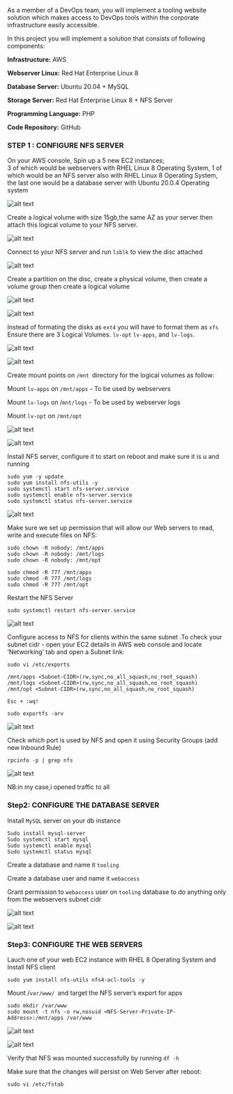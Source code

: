 As a member of a DevOps team, you will implement a tooling website solution which makes access to DevOps tools within the corporate infrastructure easily accessible.

In this project you will implement a solution that consists of following components:

**Infrastructure:** AWS

**Webserver Linux:** Red Hat Enterprise Linux 8

**Database Server:** Ubuntu 20.04 + MySQL

**Storage Server:** Red Hat Enterprise Linux 8 + NFS Server

**Programming Language:** PHP

**Code Repository:** GitHub


### STEP 1 : CONFIGURE NFS SERVER ###

On your AWS console, Spin up a 5 new EC2 instances;  
3 of which would be webservers with RHEL Linux 8 Operating System,
1 of which would be an NFS server also with RHEL Linux 8 Operating System,
the last one would be a database server with Ubuntu 20.0.4 Operating system

	
![alt text](image1.jpg)

Create a logical volume with size 15gb,the same AZ as your server then attach this logical volume to your NFS server.

![alt text](image2.jpg)

Connect to your NFS server and run 
`lsblk` to view the disc  attached

![alt text](image3.jpg)

Create a partition  on the disc, create a physical  volume, then create a volume group then create a  logical volume

![alt text](image4.jpg)

![alt text](image5.jpg)

Instead of formating the disks as `ext4` you will have to format them as `xfs`
Ensure there are 3 Logical Volumes. `lv-opt` `lv-apps`, and `lv-logs`.

![alt text](image7.jpg)

![alt text](image6.jpg)


Create mount points on `/mnt `directory for the logical volumes as follow: 

Mount `lv-apps` on `/mnt/apps` - To be used by webservers 

Mount `lv-logs` on /`mnt/logs` - To be used by webserver logs 

Mount `lv-opt` on `/mnt/opt`


![alt text](image8.jpg)

![alt text](image9.jpg)


Install NFS server, configure it to start on reboot and make sure it is u and running

```
sudo yum -y update
sudo yum install nfs-utils -y
sudo systemctl start nfs-server.service
sudo systemctl enable nfs-server.service
sudo systemctl status nfs-server.service

```

![alt text](image10.jpg)

Make sure we set up permission that will allow our Web servers to read, write and execute files on NFS:

```
sudo chown -R nobody: /mnt/apps
sudo chown -R nobody: /mnt/logs
sudo chown -R nobody: /mnt/opt

sudo chmod -R 777 /mnt/apps
sudo chmod -R 777 /mnt/logs
sudo chmod -R 777 /mnt/opt

```

Restart the NFS Server
```
sudo systemctl restart nfs-server.service
```

![alt text](image11.jpg)


Configure access to NFS for clients within the same subnet .To check your subnet cidr - open your EC2 details in AWS web console and locate ‘Networking’ tab and open a Subnet link:

```
sudo vi /etc/exports

/mnt/apps <Subnet-CIDR>(rw,sync,no_all_squash,no_root_squash)
/mnt/logs <Subnet-CIDR>(rw,sync,no_all_squash,no_root_squash)
/mnt/opt <Subnet-CIDR>(rw,sync,no_all_squash,no_root_squash)

Esc + :wq!

sudo exportfs -arv
```
![alt text](image12.jpg)



Check which port is used by NFS and open it using Security Groups (add new Inbound Rule)

```
rpcinfo -p | grep nfs

```

![alt text](image13.jpg)

NB:in my case,i opened traffic to all


### Step2: CONFIGURE THE DATABASE SERVER ###

Install `MySQL` server on your db instance

```
Sudo install mysql-server
Sudo systemctl start mysql
Sudo systemctl enable mysql
Sudo systemctl status mysql
```

Create a database and name it `tooling`

Create a database user and name it `webaccess`

Grant permission to `webaccess` user on `tooling` database to do anything only from the webservers subnet cidr

![alt text](image14.jpg)

![alt text](image15.jpg)

### Step3: CONFIGURE THE WEB SERVERS ###
Lauch one of your web EC2 instance with RHEL 8 Operating System and Install NFS client

```
sudo yum install nfs-utils nfs4-acl-tools -y
```

Mount /`var/www/ `and target the NFS server’s export for apps

```
sudo mkdir /var/www
sudo mount -t nfs -o rw,nosuid <NFS-Server-Private-IP-Address>:/mnt/apps /var/www

```
![alt text](image16.jpg)

![alt text](image17.jpg)


Verify that NFS was mounted successfully by running
 `df -h`

  Make sure that the changes will persist on Web Server after reboot:

`sudo vi /etc/fstab`
